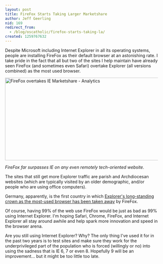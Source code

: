 ```yaml
---
layout: post
title: FireFox Starts Taking Larger Marketshare
author: Jeff Geerling
nid: 169
redirect_from:
  - /blog/oscatholic/firefox-starts-taking-la/
created: 1259767632
---
```

<p class="rteleft">Despite Microsoft including Internet Explorer in all its operating systems, people are installing FireFox as their default browser at an astonishing rate. I take pride in the fact that all but two of the sites I help maintain have already seen FireFox (and sometimes even Safari) overtake Explorer (all versions combined) as the most used browser.</p>
<p class="rtecenter"><img alt="FireFox overtakes IE Marketshare - Analytics" width="600" height="273" src="/sites/opensourcecatholic.com/files/user-uploads/oscatholic/osc-firefox-share.jpg" /></p>
<p class="rtecenter"><em>FireFox far surpasses IE on any even remotely tech-oriented website.</em></p>
<p class="rteleft">The sites that still get more Explorer traffic are parish and Archdiocesan websites (which are typically visited by an older demographic, and/or people who are using office computers).</p>
<p class="rteleft">Germany, apparently, is the first country in which <a href="http://thenextweb.com/europe/2009/12/02/congratulations-mozilla-firefox-overtakes-internet-explorer-germany/">Explorer's long-standing crown as the most-used browser has been taken away</a> by FireFox.</p>
<p class="rteleft">Of course, having 99% of the web use FireFox would be just as bad as 99% using Internet Explorer. I'm hoping Safari, Chrome, FireFox, and Internet Explorer all stay around awhile and help spark more innovation and speed in the browser arena.</p>
<p class="rteleft">Are you still using Internet Explorer? Why? The only thing I've used it for in the past two years is to test sites and make sure they work for the underprivileged part of the population who is forced (willingly or no) into using the sadness that is IE 6, 7 or even 8. Hopefully 9 will be an improvement... but it might be too little too late.</p>
